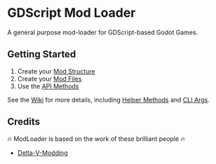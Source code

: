 # GDScript Mod Loader

A general purpose mod-loader for GDScript-based Godot Games.

## Getting Started

1. Create your [Mod Structure](Mod-Structure)
1. Create your [Mod Files](Mod-Files)
1. Use the [API Methods](API-Methods)

See the [Wiki](https://github.com/GodotModding/godot-mod-loader/wiki) for more details, including [Helper Methods](https://github.com/GodotModding/godot-mod-loader/wiki/Helper-Methods) and [CLI Args](https://github.com/GodotModding/godot-mod-loader/wiki/CLI-Args).

## Credits

🔥 ModLoader is based on the work of these brilliant people 🔥

- [Delta-V-Modding](https://gitlab.com/Delta-V-Modding/Mods)
